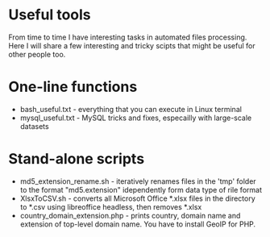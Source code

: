 # Useful tools

From time to time I have interesting tasks in automated files processing. Here I will share a few interesting and tricky scipts that might be useful for other people too. 

# One-line functions

- bash_useful.txt - everything that you can execute in Linux terminal
- mysql_useful.txt - MySQL tricks and fixes, especailly with large-scale datasets

# Stand-alone scripts

- md5_extension_rename.sh - iteratively renames files in the 'tmp' folder to the format "md5.extension" idependently form data type of rile format
- XlsxToCSV.sh - converts all Microsoft Office *.xlsx files in the directory to *.csv using libreoffice headless, then removes *.xlsx
- country_domain_extension.php - prints country, domain name and extension of top-level domain name. You have to install GeoIP for PHP.
